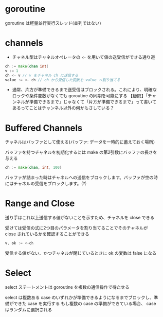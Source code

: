 # goroutine
goroutine は軽量並行実行スレッド(並列ではない)

# channels
- チャネル型はチャネルオペレータの `<-` を用いて値の送受信ができる通り道
```go
ch := make(chan int)
v := 1
ch <- v // v をチャネル ch に送信する
value := <- ch // ch から受信した変数を value へ割り当てる
```
- 通常、片方が準備できるまで送受信はブロックされる。これにより、明確なロックや条件変数がなくても goroutine の同期を可能にする
【疑問】「チャンネルが準備できるまで」じゃなくて「片方が準備できるまで」って書いてあるってことはチャンネル以外の何かもさしている？

# Buffered Channels
チャネルはバッファとして使える(バッファ: データを一時的に蓄えておく場所)

バッファを持つチャネルを初期化するには make の第2引数にバッファの長さを与える
```go
ch := make(chan, int, 100)
```

バッファが詰まった時はチャネルへの送信をブロックします。バッファが空の時にはチャネルの受信をブロックします。(?)

# Range and Close
送り手はこれ以上送信する値がないことを示すため、チャネルを close できる

受けては受信の式に2つ目のパラメータを割り当てることでそのチャネルが close されているかを確認することができる
```go
v, ok := <-ch
```

受信する値がない、かつチャネルが閉じているときに ok の変数は false になる

# Select
select ステートメントは goroutine を複数の通信操作で待たせる

select は複数ある case のいずれかが準備できるようになるまでブロックし、準備ができた case を実行する
もし複数の case の準備ができている場合、 case はランダムに選択される
